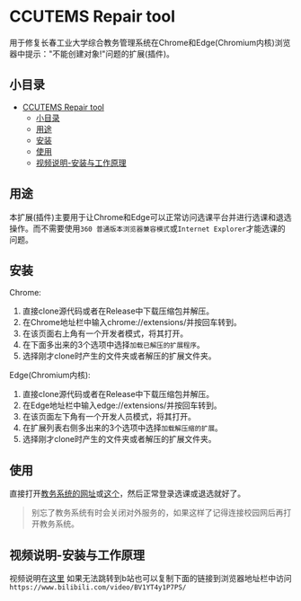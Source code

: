 CCUTEMS Repair tool
===================
用于修复长春工业大学综合教务管理系统在Chrome和Edge(Chromium内核)浏览器中提示："不能创建对象!"问题的扩展(插件)。

## 小目录

- [CCUTEMS Repair tool](#ccutems-repair-tool)
  - [小目录](#小目录)
  - [用途](#用途)
  - [安装](#安装)
  - [使用](#使用)
  - [视频说明-安装与工作原理](#视频说明-安装与工作原理)

## 用途

本扩展(插件)主要用于让Chrome和Edge可以正常访问选课平台并进行选课和退选操作。而不需要使用`360 普通版本浏览器兼容模式`或`Internet Explorer`才能选课的问题。

## 安装

Chrome:

1. 直接clone源代码或者在Release中下载压缩包并解压。
2. 在Chrome地址栏中输入chrome://extensions/并按回车转到。
3. 在该页面右上角有一个开发者模式，将其打开。
4. 在下面多出来的3个选项中选择`加载已解压的扩展程序`。
5. 选择刚才clone时产生的文件夹或者解压的扩展文件夹。

Edge(Chromium内核):

1. 直接clone源代码或者在Release中下载压缩包并解压。
2. 在Edge地址栏中输入edge://extensions/并按回车转到。
3. 在该页面左下角有一个开发人员模式，将其打开。
4. 在扩展列表右侧多出来的3个选项中选择`加载解压缩的扩展`。
5. 选择刚才clone时产生的文件夹或者解压的扩展文件夹。

## 使用

直接打开[教务系统的网址](http://ea.ccut.edu.cn/)或[这个](http://111.116.20.13/)，然后正常登录选课或退选就好了。
> 别忘了教务系统有时会关闭对外服务的，如果这样了记得连接校园网后再打开教务系统。

## 视频说明-安装与工作原理

视频说明在[这里](https://www.bilibili.com/video/BV1YT4y1P7PS/)
如果无法跳转到b站也可以复制下面的链接到浏览器地址栏中访问
`https://www.bilibili.com/video/BV1YT4y1P7PS/`